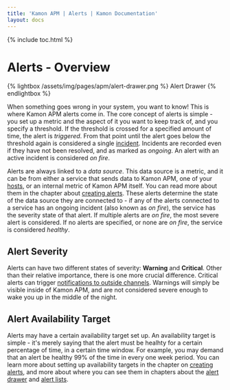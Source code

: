 ```yaml
---
title: 'Kamon APM | Alerts | Kamon Documentation'
layout: docs
---
```


{% include toc.html %}

Alerts - Overview
=================

{% lightbox /assets/img/pages/apm/alert-drawer.png %}
Alert Drawer
{% endlightbox %}

When something goes wrong in your system, you want to know! This is where Kamon APM alerts come in. The core concept of alerts is simple - you set up a metric and the aspect of it you want to keep track of, and you specify a threshold. If the threshold is crossed for a specified amount of time, the alert is *triggered*. From that point until the alert goes below the threshold again is considered a single [incident]. Incidents are recorded even if they have not been resolved, and as marked as *ongoing*. An alert with an active incident is considered *on fire*.

Alerts are always linked to a *data source*. This data source is a metric, and it can be from either a service that sends data to Kamon APM, one of your [hosts], or an internal metric of Kamon APM itself. You can read more about them in the chapter about [creating alerts]. These alerts determine the state of the data source they are connected to - if any of the alerts connected to a service has an ongoing incident (also known as *on fire*), the service has the severity state of that alert. If multiple alerts are *on fire*, the most severe alert is considered. If no alerts are specified, or none are *on fire*, the service is considered *healthy*.

Alert Severity
---------------

Alerts can have two different states of severity: **Warning** and **Critical**. Other than their relative importance, there is one more crucial difference. Critical alerts can trigger [notifications to outside channels]. Warnings will simply be visible inside of Kamon APM, and are not considered severe enough to wake you up in the middle of the night.

Alert Availability Target
--------------------------

Alerts may have a certain availability target set up. An availability target is simple - it's merely saying that the alert must be healhty for a certain percentage of time, in a certain time window. For example, you may demand that an alert be healthy 99% of the time in every one week period. You can learn more about setting up availability targets in the chapter on [creating alerts], and more about where you can see them in chapters about the [alert drawer] and [alert lists].

[incident]: ../incidents/
[hosts]: ../../hosts/host-monitor/
[creating alerts]: ../create-edit/
[notifications to outside channels]: ../channels/
[alert drawer]: ../alert-drawer/
[alert lists]: ../alert-list/

